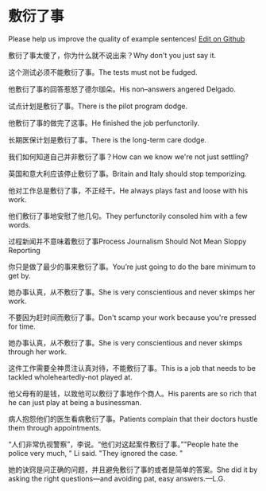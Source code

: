 # 敷衍了事

Please help us improve the quality of example sentences! [Edit on Github](https://github.com/jiyushe/jiyu-example-sentence-source/blob/main/chinese/fuyanliaoshi.md)

<p><span class="chinese">敷衍了事太傻了，你为什么就不说出来？</span><span class="english">Why don't you just say it.</span></p>

<p><span class="chinese">这个测试必须不能敷衍了事。</span><span class="english">The tests must not be fudged.</span></p>

<p><span class="chinese">他敷衍了事的回答惹怒了德尔珈朵。</span><span class="english">His non–answers angered Delgado.</span></p>

<p><span class="chinese">试点计划是敷衍了事。</span><span class="english">There is the pilot program dodge.</span></p>

<p><span class="chinese">他敷衍了事的做完了这事。</span><span class="english">He finished the job perfunctorily.</span></p>

<p><span class="chinese">长期医保计划是敷衍了事。</span><span class="english">There is the long-term care dodge.</span></p>

<p><span class="chinese">我们如何知道自己并非敷衍了事？</span><span class="english">How can we know we're not just settling?</span></p>

<p><span class="chinese">英国和意大利应该停止敷衍了事。</span><span class="english">Britain and Italy should stop temporizing.</span></p>

<p><span class="chinese">他对工作总是敷衍了事，不正经干。</span><span class="english">He always plays fast and loose with his work.</span></p>

<p><span class="chinese">他们敷衍了事地安慰了他几句。</span><span class="english">They perfunctorily consoled him with a few words.</span></p>

<p><span class="chinese">过程新闻并不意味着敷衍了事</span><span class="english">Process Journalism Should Not Mean Sloppy Reporting</span></p>

<p><span class="chinese">你只是做了最少的事来敷衍了事。</span><span class="english">You’re just going to do the bare minimum to get by.</span></p>

<p><span class="chinese">她办事认真，从不敷衍了事。</span><span class="english">She is very conscientious and never skimps her work.</span></p>

<p><span class="chinese">不要因为赶时间而敷衍了事。</span><span class="english">Don't scamp your work because you're pressed for time.</span></p>

<p><span class="chinese">她办事认真，从不敷衍了事。</span><span class="english">She is very conscientious and never skimps through her work.</span></p>

<p><span class="chinese">这件工作需要全神贯注认真对待，不能敷衍了事。</span><span class="english">This is a job that needs to be tackled wholeheartedly-not played at.</span></p>

<p><span class="chinese">他父母有的是钱，以致他可以敷衍了事地作个商人。</span><span class="english">His parents are so rich that he can just play at being a businessman.</span></p>

<p><span class="chinese">病人抱怨他们的医生看病敷衍了事。</span><span class="english">Patients complain that their doctors hustle them through appointments.</span></p>

<p><span class="chinese">“人们非常仇视警察”，李说。“他们对这起案件敷衍了事。”</span><span class="english">"People hate the police very much, " Li said. "They ignored the case. "</span></p>

<p><span class="chinese">她的诀窍是问正确的问题，并且避免敷衍了事的或者是简单的答案。</span><span class="english">She did it by asking the right questions—and avoiding pat, easy answers.—L.G.</span></p>


